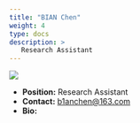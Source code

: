 ```yaml
---
title: "BIAN Chen"
weight: 4
type: docs
description: >
   Research Assistant
---
```


<div class="member-photo-frame wk-desk-4 wk-ipadp-4 wk-mobile-12 wk-tab-12">
    <div class=".member-photo-image">
     <img src="/images/members/BIAN-Chen.jpg">
    </div>
</div>

 - **Position:** Research Assistant
 - **Contact:** [b1anchen@163.com](b1anchen@163.com)
 - **Bio:** 